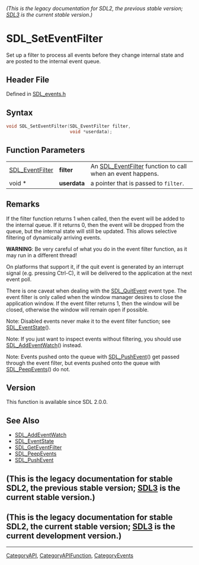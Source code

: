 ###### (This is the legacy documentation for SDL2, the previous stable version; [SDL3](https://wiki.libsdl.org/SDL3/) is the current stable version.)
# SDL_SetEventFilter

Set up a filter to process all events before they change internal state and are posted to the internal event queue.

## Header File

Defined in [SDL_events.h](https://github.com/libsdl-org/SDL/blob/SDL2/include/SDL_events.h)

## Syntax

```c
void SDL_SetEventFilter(SDL_EventFilter filter,
                        void *userdata);
```

## Function Parameters

|                                    |              |                                                                               |
| ---------------------------------- | ------------ | ----------------------------------------------------------------------------- |
| [SDL_EventFilter](SDL_EventFilter) | **filter**   | An [SDL_EventFilter](SDL_EventFilter) function to call when an event happens. |
| void *                             | **userdata** | a pointer that is passed to `filter`.                                         |

## Remarks

If the filter function returns 1 when called, then the event will be added
to the internal queue. If it returns 0, then the event will be dropped from
the queue, but the internal state will still be updated. This allows
selective filtering of dynamically arriving events.

**WARNING**: Be very careful of what you do in the event filter function,
as it may run in a different thread!

On platforms that support it, if the quit event is generated by an
interrupt signal (e.g. pressing Ctrl-C), it will be delivered to the
application at the next event poll.

There is one caveat when dealing with the [SDL_QuitEvent](SDL_QuitEvent)
event type. The event filter is only called when the window manager desires
to close the application window. If the event filter returns 1, then the
window will be closed, otherwise the window will remain open if possible.

Note: Disabled events never make it to the event filter function; see
[SDL_EventState](SDL_EventState)().

Note: If you just want to inspect events without filtering, you should use
[SDL_AddEventWatch](SDL_AddEventWatch)() instead.

Note: Events pushed onto the queue with [SDL_PushEvent](SDL_PushEvent)()
get passed through the event filter, but events pushed onto the queue with
[SDL_PeepEvents](SDL_PeepEvents)() do not.

## Version

This function is available since SDL 2.0.0.

## See Also

- [SDL_AddEventWatch](SDL_AddEventWatch)
- [SDL_EventState](SDL_EventState)
- [SDL_GetEventFilter](SDL_GetEventFilter)
- [SDL_PeepEvents](SDL_PeepEvents)
- [SDL_PushEvent](SDL_PushEvent)


## (This is the legacy documentation for stable SDL2, the previous stable version; [SDL3](https://wiki.libsdl.org/SDL3/) is the current stable version.)



## (This is the legacy documentation for stable SDL2, the current stable version; [SDL3](https://wiki.libsdl.org/SDL3/) is the current development version.)



----
[CategoryAPI](CategoryAPI), [CategoryAPIFunction](CategoryAPIFunction), [CategoryEvents](CategoryEvents)

